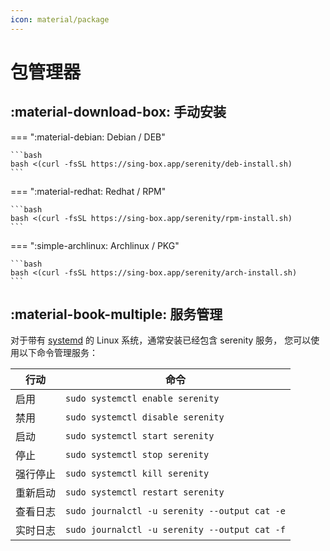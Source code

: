```yaml
---
icon: material/package
---
```


# 包管理器

## :material-download-box: 手动安装

=== ":material-debian: Debian / DEB"

    ```bash
    bash <(curl -fsSL https://sing-box.app/serenity/deb-install.sh)
    ```

=== ":material-redhat: Redhat / RPM"

    ```bash
    bash <(curl -fsSL https://sing-box.app/serenity/rpm-install.sh)
    ```

=== ":simple-archlinux: Archlinux / PKG"

    ```bash
    bash <(curl -fsSL https://sing-box.app/serenity/arch-install.sh)
    ```

## :material-book-multiple: 服务管理

对于带有 [systemd][systemd] 的 Linux 系统，通常安装已经包含 serenity 服务，
您可以使用以下命令管理服务：

| 行动   | 命令                                            |
|------|-----------------------------------------------|
| 启用   | `sudo systemctl enable serenity`              |
| 禁用   | `sudo systemctl disable serenity`             |
| 启动   | `sudo systemctl start serenity`               |
| 停止   | `sudo systemctl stop serenity`                |
| 强行停止 | `sudo systemctl kill serenity`                |
| 重新启动 | `sudo systemctl restart serenity`             |
| 查看日志 | `sudo journalctl -u serenity --output cat -e` |
| 实时日志 | `sudo journalctl -u serenity --output cat -f` |

[systemd]: https://systemd.io/